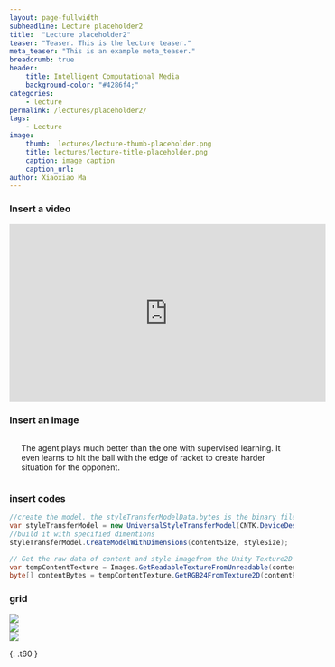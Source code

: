 ```yaml
---
layout: page-fullwidth
subheadline: Lecture placeholder2
title:  "Lecture placeholder2"
teaser: "Teaser. This is the lecture teaser."
meta_teaser: "This is an example meta_teaser."
breadcrumb: true
header:
    title: Intelligent Computational Media
    background-color: "#4286f4;"
categories:
    - lecture
permalink: /lectures/placeholder2/
tags:
    - Lecture
image:
    thumb:  lectures/lecture-thumb-placeholder.png
    title: lectures/lecture-title-placeholder.png
    caption: image caption
    caption_url: 
author: Xiaoxiao Ma
---
```


### Insert a video
<div class="row text-center">
<iframe width="560" height="315" src="https://www.youtube.com/embed/0IV3TfTuNBM" frameborder="0" allow="autoplay; encrypted-media" allowfullscreen></iframe>
</div><!-- /.row -->

### Insert an image
<div class="row text-center">
	<div class="medium-8 columns t30">
       <img src="{{ site.urlimg }}unity-examples/pongRL-after-training.gif" alt="">
	   <p>The agent plays much better than the one with supervised learning. It even learns to hit the ball with the edge of racket to create harder situation for the opponent.</p>
    </div><!-- /.medium-8.columns -->
</div><!-- /.row -->

### insert codes
```csharp
//create the model. the styleTransferModelData.bytes is the binary files provided that contains all needed pretrained data of the network.
var styleTransferModel = new UniversalStyleTransferModel(CNTK.DeviceDescriptor.GPUDevice(0), styleTransferModelData.bytes);
//build it with specified dimentions
styleTransferModel.CreateModelWithDimensions(contentSize, styleSize);

// Get the raw data of content and style imagefrom the Unity Texture2D object using helper functions.
var tempContentTexture = Images.GetReadableTextureFromUnreadable(contentTexture);
byte[] contentBytes = tempContentTexture.GetRGB24FromTexture2D(contentResize);
```

### grid
<div class="row">
  <div class="small-4 columns">
      <img src="http://placehold.it/303x170/6b6351/e1dcd7&amp;text=Width+303+Pixel">
  </div>
  <div class="small-4 columns">
      <img src="http://placehold.it/303x170/e05a10/e1e75e&amp;text=Width+303+Pixel">
  </div>
  <div class="small-4 columns">
      <img src="http://placehold.it/303x170/fabb00/771e1e&amp;text=Width+303+Pixel">
  </div>
</div>

{: .t60 }
<!--
<div id="bottom" class="row t30">
    <div class="small-12 columns">
       {% include next-previous-post-in-category %}
    </div>
</div>
-->
